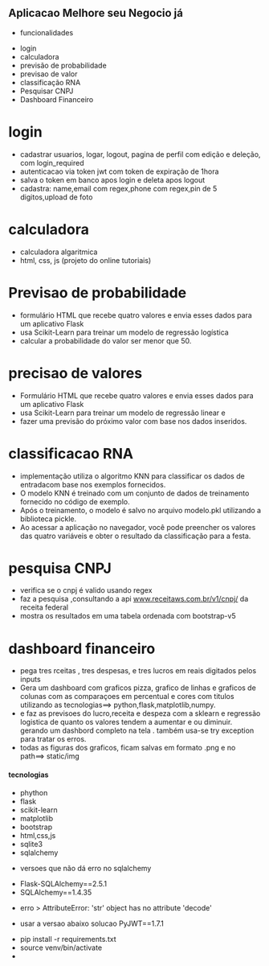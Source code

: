 ## Aplicacao Melhore seu Negocio já

- funcionalidades
* login
* calculadora
* previsão de probabilidade
* previsao de valor
* classificação RNA
* Pesquisar CNPJ
* Dashboard Financeiro

# login
- cadastrar usuarios, logar, logout, pagina de perfil com edição e deleção, com login_required
- autenticacao via token jwt com token de expiração de 1hora
- salva o token em banco apos login e deleta apos logout
- cadastra: name,email com regex,phone com regex,pin de 5 digitos,upload de foto

# calculadora
- calculadora algaritmica
- html, css, js (projeto do online tutoriais)

# Previsao de probabilidade
- formulário HTML que recebe quatro valores e envia esses dados para um aplicativo Flask  
- usa Scikit-Learn para treinar um modelo de regressão logística
- calcular a probabilidade do valor ser menor que 50.



# precisao de valores
- Formulário HTML que recebe quatro valores e envia esses dados para um aplicativo Flask
- usa Scikit-Learn para treinar um modelo de regressão linear e 
- fazer uma previsão do próximo valor com base nos dados inseridos.




# classificacao RNA
- implementação utiliza o algoritmo KNN para classificar os dados de entradacom base nos exemplos fornecidos. 
- O modelo KNN é treinado com um conjunto de dados de treinamento fornecido no código de exemplo. 
- Após o treinamento, o modelo é salvo no arquivo modelo.pkl utilizando a biblioteca pickle.
- Ao acessar a aplicação no navegador, você pode preencher os valores das quatro variáveis e obter o resultado da classificação para a festa.


# pesquisa CNPJ
- verifica se o cnpj é valido usando regex 
- faz a pesquisa ,consultando a api www.receitaws.com.br/v1/cnpj/ da receita federal
- mostra os resultados em uma tabela ordenada com bootstrap-v5


# dashboard financeiro
- pega tres rceitas , tres despesas, e tres lucros em reais digitados pelos inputs
- Gera um dashboard com graficos pizza, grafico de linhas e graficos de colunas com as comparaçoes em percentual e cores com titulos utilizando as tecnologias==> python,flask,matplotlib,numpy.
- e faz as previsoes do lucro,receita e despeza com a sklearn e regressão logistica de  quanto os valores tendem a aumentar e ou diminuir. 
gerando um dashbord completo na tela . também usa-se try exception para tratar os erros.
- todas as figuras dos graficos, ficam salvas em formato .png e no path==> static/img




#### tecnologias
* phython
* flask
* scikit-learn
* matplotlib
* bootstrap
* html,css,js
* sqlite3
* sqlalchemy


- versoes que não dá erro no sqlalchemy
* Flask-SQLAlchemy==2.5.1
* SQLAlchemy==1.4.35

- erro > AttributeError: 'str' object has no attribute 'decode'
* usar a versao abaixo solucao
PyJWT==1.7.1


- pip install -r requirements.txt
- source venv/bin/activate
- 
